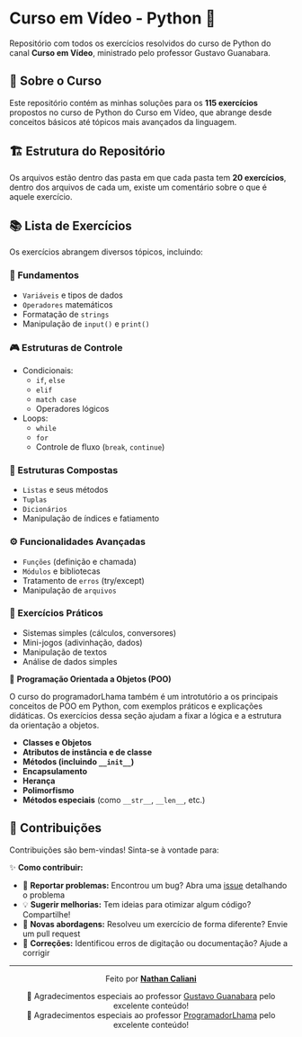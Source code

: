 # Curso em Vídeo - Python :snake:

Repositório com todos os exercícios resolvidos do curso de Python do canal **Curso em Vídeo**, ministrado pelo professor Gustavo Guanabara.

## 📝 Sobre o Curso
Este repositório contém as minhas soluções para os **115 exercícios** propostos no curso de Python do Curso em Vídeo, que abrange desde conceitos básicos até tópicos mais avançados da linguagem.

## 🏗️ Estrutura do Repositório
Os arquivos estão dentro das pasta em que cada pasta tem **20 exercícios**, dentro dos arquivos de cada um, existe um comentário sobre o que é aquele exercício.
## 📚 Lista de Exercícios
Os exercícios abrangem diversos tópicos, incluindo:

### 🧩 Fundamentos
- `Variáveis` e tipos de dados
- `Operadores` matemáticos
- Formatação de `strings`
- Manipulação de `input()` e `print()`

### 🎮 Estruturas de Controle
- Condicionais:
  - `if`, `else`
  - `elif`
  - `match case`
  - Operadores lógicos
- Loops:
  - `while`
  - `for`
  - Controle de fluxo (`break`, `continue`)

### 🧠 Estruturas Compostas
- `Listas` e seus métodos
- `Tuplas`
- `Dicionários`
- Manipulação de índices e fatiamento

### ⚙️ Funcionalidades Avançadas
- `Funções` (definição e chamada)
- `Módulos` e bibliotecas
- Tratamento de `erros` (try/except)
- Manipulação de `arquivos`

### 🧪 Exercícios Práticos
- Sistemas simples (cálculos, conversores)
- Mini-jogos (adivinhação, dados)
- Manipulação de textos
- Análise de dados simples

🔧 **Programação Orientada a Objetos (POO)**

O curso do programadorLhama também é um introtutório a os principais conceitos de POO em Python, com exemplos práticos e explicações didáticas. Os exercícios dessa seção ajudam a fixar a lógica e a estrutura da orientação a objetos.

- **Classes e Objetos**
- **Atributos de instância e de classe**
- **Métodos (incluindo `__init__`)**
- **Encapsulamento**
- **Herança**
- **Polimorfismo**
- **Métodos especiais** (como `__str__`, `__len__`, etc.)

## 🤝 Contribuições

Contribuições são bem-vindas! Sinta-se à vontade para:

✨ **Como contribuir:**
- 🐛 **Reportar problemas:** Encontrou um bug? Abra uma [issue](https://github.com/NtCalii/Exercícios_Python/issues) detalhando o problema
- 💡 **Sugerir melhorias:** Tem ideias para otimizar algum código? Compartilhe!
- 🧠 **Novas abordagens:** Resolveu um exercício de forma diferente? Envie um pull request
- 📝 **Correções:** Identificou erros de digitação ou documentação? Ajude a corrigir

---

<div align="center">
  
Feito por **[Nathan Caliani](https://github.com/NtCalii)**  

🙏 Agradecimentos especiais ao professor [Gustavo Guanabara](https://github.com/gustavoguanabara) pelo excelente conteúdo!
<br>
🙏 Agradecimentos especiais ao professor [ProgramadorLhama](https://github.com/programadorLhama) pelo excelente conteúdo!

</div>
